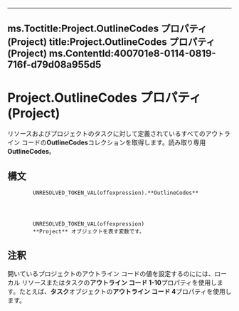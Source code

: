 

---
ms.Toctitle:Project.OutlineCodes プロパティ (Project)
title:Project.OutlineCodes プロパティ (Project)
ms.ContentId:400701e8-0114-0819-716f-d79d08a955d5
---
# Project.OutlineCodes プロパティ (Project)




リソースおよびプロジェクトのタスクに対して定義されているすべてのアウトライン コードの**OutlineCodes**コレクションを取得します。読み取り専用**OutlineCodes**。

## 構文

            UNRESOLVED_TOKEN_VAL(offexpression).**OutlineCodes**




            UNRESOLVED_TOKEN_VAL(offexpression)
            **Project** オブジェクトを表す変数です。



## 注釈
開いているプロジェクトのアウトライン コードの値を設定するのにには、ローカル リソースまたはタスクの**アウトライン コード 1-10**プロパティを使用します。たとえば、**タスク**オブジェクトの**アウトライン コード 4**プロパティを使用します。




